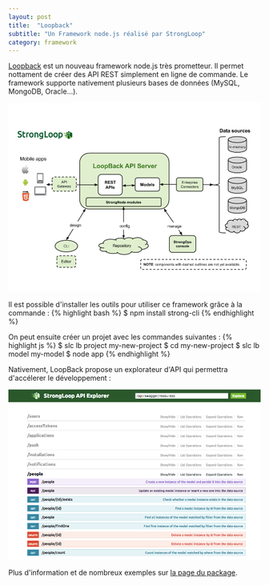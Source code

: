 ```yaml
---
layout: post
title:  "Loopback"
subtitle: "Un Framework node.js réalisé par StrongLoop"
category: framework 
---
```


[Loopback][loopback] est un nouveau framework node.js très prometteur.
Il permet nottament de créer des API REST simplement en ligne de
commande. Le framework supporte nativement plusieurs bases de données
(MySQL, MongoDB, Oracle...). 

<img src="/images/posts/loopback2.png" width="600px"/>

Il est possible d'installer les outils pour utiliser ce framework grâce
à la commande :
{% highlight bash %}
$ npm install strong-cli
{% endhighlight %}

On peut ensuite créer un projet avec les commandes suivantes : 
{% highlight js %}
$ slc lb project my-new-project
$ cd my-new-project
$ slc lb model my-model
$ node app 
{% endhighlight %}

Nativement, LoopBack propose un explorateur d'API qui permettra
d'accélerer le développement :

<img src="/images/posts/loopback.png" width="600px"/>

Plus d'information et de nombreux exemples sur [la page du package][loopback].

[loopback]: http://loopback.io/
